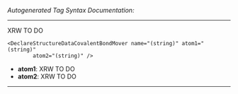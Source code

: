 _Autogenerated Tag Syntax Documentation:_

---
XRW TO DO

```
<DeclareStructureDataCovalentBondMover name="(string)" atom1="(string)"
        atom2="(string)" />
```

-   **atom1**: XRW TO DO
-   **atom2**: XRW TO DO

---
